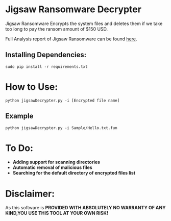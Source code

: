 # **Jigsaw Ransomware Decrypter**

Jigsaw Ransomware Encrypts the system files and deletes them if we take too long to pay the ransom amount of $150 USD.

Full Analysis report of Jigsaw Ransomware can be found [here](https://github.com/saasthavasan/Malware-Analysis-Reports/tree/master/JigsawRansomware/Report).

## **Installing Dependencies**:

```
sudo pip install -r requirements.txt

```

# **How to Use**:

```
python jigsawDecrypter.py -i [Encrypted file name]

```

## Example
```
python jigsawDecrypter.py -i Sample/Hello.txt.fun

```

# **To Do**:

* **Adding support for scanning directories**
* **Automatic removal of malicious files**
* **Searching for the default directory of encrypted files list**

# **Disclaimer**:

As this software is **PROVIDED WITH ABSOLUTELY NO WARRANTY OF ANY KIND,YOU USE THIS TOOL AT YOUR OWN RISK!**
